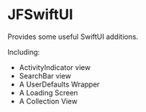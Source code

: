 # JFSwiftUI

Provides some useful SwiftUI additions.

Including:
- ActivityIndicator view
- SearchBar view
- A UserDefaults Wrapper
- A Loading Screen
- A Collection View
